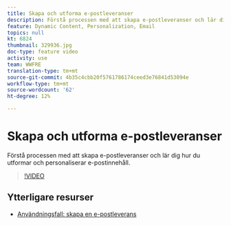 ```yaml
---
title: Skapa och utforma e-postleveranser
description: Förstå processen med att skapa e-postleveranser och lär dig hur du utformar och personaliserar e-postinnehåll.
feature: Dynamic Content, Personalization, Email
topics: null
kt: 6824
thumbnail: 329936.jpg
doc-type: feature video
activity: use
team: WWFRE
translation-type: tm+mt
source-git-commit: 4b35c4cbb20f5761786174ceed3e76841d53094e
workflow-type: tm+mt
source-wordcount: '62'
ht-degree: 12%

---
```



# Skapa och utforma e-postleveranser

Förstå processen med att skapa e-postleveranser och lär dig hur du utformar och personaliserar e-postinnehåll.

>[!VIDEO](https://video.tv.adobe.com/v/330941?quality=12)

## Ytterligare resurser

* [Användningsfall: skapa en e-postleverans](https://experienceleague.adobe.com/docs/campaign-classic/using/designing-content/editing-html-content/use-case)
